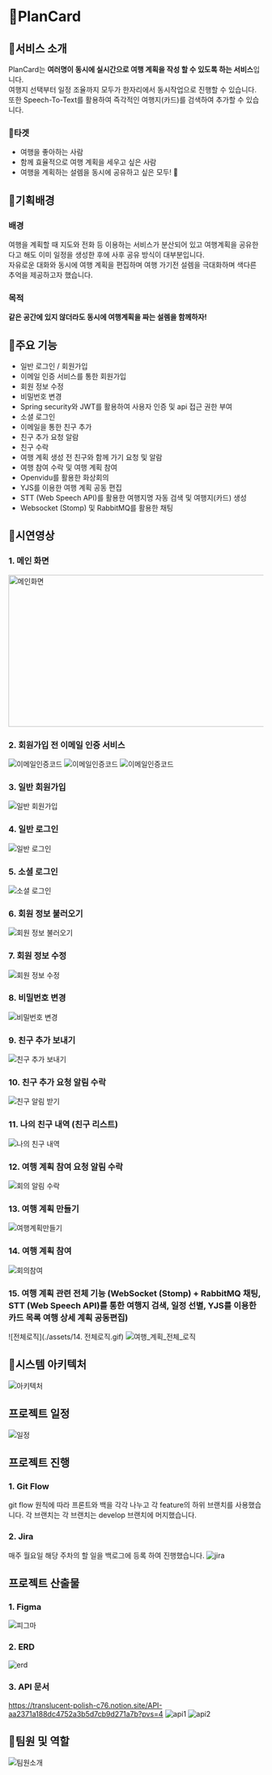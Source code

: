 # 🛫PlanCard

## 🛫서비스 소개

PlanCard는 **여러명이 동시에 실시간으로 여행 계획을 작성 할 수 있도록 하는 서비스**입니다.
<br/>
여행지 선택부터 일정 조율까지 모두가 한자리에서 동시작업으로 진행할 수 있습니다.
<br/>
또한 Speech-To-Text를 활용하여 즉각적인 여행지(카드)를 검색하여 추가할 수 있습니다.

### 🎯타겟
  - 여행을 좋아하는 사람 
  - 함께 효율적으로 여행 계획을 세우고 싶은 사람
  - 여행을 계획하는 설렘을 동시에 공유하고 싶은 모두! 🥰

## 🛫기획배경

### 배경

여행을 계획할 때 지도와 전화 등 이용하는 서비스가 분산되어 있고 여행계획을 공유한다고 해도 이미 일정을 생성한 후에 사후 공유 방식이 대부분입니다.
<br/>
자유로운 대화와 동시에 여행 계획을 편집하며 여행 가기전 설렘을 극대화하며 색다른 추억을 제공하고자 했습니다.

### 목적

**같은 공간에 있지 않더라도 동시에 여행계획을 짜는 설렘을 함께하자!**

## 🛫주요 기능
- 일반 로그인 / 회원가입
- 이메일 인증 서비스를 통한 회원가입
- 회원 정보 수정
- 비밀번호 변경
- Spring security와 JWT를 활용하여 사용자 인증 및 api 접근 권한 부여
- 소셜 로그인
- 이메일을 통한 친구 추가
- 친구 추가 요청 알람
- 친구 수락
- 여행 계획 생성 전 친구와 함께 가기 요청 및 알람
- 여행 참여 수락 및 여행 계획 참여
- Openvidu를 활용한 화상회의
- YJS를 이용한 여행 계획 공동 편집
- STT (Web Speech API)를 활용한 여행지명 자동 검색 및 여행지(카드) 생성
- Websocket (Stomp) 및 RabbitMQ를 활용한 채팅

## 🛫시연영상

### 1. 메인 화면
<img alt="메인화면" src="./assets/메인화면.gif" width="600" height="300">

### 2. 회원가입 전 이메일 인증 서비스

![이메일인증코드](./assets/이메일인증코드전송.gif)
![이메일인증코드](./assets/이메일인증코드확인.gif)
![이메일인증코드](./assets/이메일인증코드성공.gif)

### 3. 일반 회원가입
![일반 회원가입](./assets/2.회원가입_일반.gif)

### 4. 일반 로그인
![일반 로그인](./assets/3.일반로그인.gif)

### 5. 소셜 로그인
![소셜 로그인](./assets/4.소셜로그인.gif)

### 6. 회원 정보 불러오기
![회원 정보 불러오기](./assets/5.회원정보페이지.gif)

### 7. 회원 정보 수정
![회원 정보 수정](./assets/6.회원정보수정.gif)

### 8. 비밀번호 변경
![비밀번호 변경](./assets/7.비밀번호변경.gif)

### 9. 친구 추가 보내기
![친구 추가 보내기](./assets/8.친구추가보내기.gif)

### 10. 친구 추가 요청 알림 수락
![친구 알림 받기](./assets/9.친구알림받기.gif)

### 11. 나의 친구 내역 (친구 리스트)
![나의 친구 내역](./assets/10.나의친구내역.gif)

### 12. 여행 계획 참여 요청 알림 수락
![회의 알림 수락](./assets/11.회의알림수락.gif)

### 13. 여행 계획 만들기
![여행계획만들기](./assets/12.여행계획만들기.gif)

### 14. 여행 계획 참여
![회의참여](./assets/13.회의참여.gif)

### 15. 여행 계획 관련 전체 기능 (WebSocket (Stomp) + RabbitMQ 채팅, STT (Web Speech API)를 통한 여행지 검색, 일정 선별, YJS를 이용한 카드 목록 여행 상세 계획 공동편집)
![전체로직](./assets/14. 전체로직.gif)
![여행_계획_전체_로직](./assets/여행_계획_전체_로직.gif)

## 🛫시스템 아키텍처
![아키텍처](./assets/아키텍처.PNG)

## 프로젝트 일정
![일정](./assets/일정.png)

## 프로젝트 진행

### 1. Git Flow

git flow 원칙에 따라 프론트와 백을 각각 나누고 각 feature의 하위 브랜치를 사용했습니다.
각 브랜치는 
각 브랜치는 develop 브랜치에 머지했습니다.

### 2. Jira

매주 월요일 해당 주차의 할 일을 백로그에 등록 하여 진행했습니다.
![jira](./assets/jira.png)


## 프로젝트 산출물

### 1. Figma
![피그마](./assets/피그마.PNG)

### 2. ERD
![erd](./assets/erd.png)

### 3. API 문서
https://translucent-polish-c76.notion.site/API-aa2371a188dc4752a3b5d7cb9d271a7b?pvs=4
![api1](./assets/api1.png)
![api2](./assets/api2.png)

## 🛫팀원 및 역할
![팀원소개](./assets/팀원소개.PNG)
